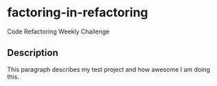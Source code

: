 # factoring-in-refactoring
Code Refactoring Weekly Challenge

## Description

This paragraph describes my test project and how awesome I am doing this.